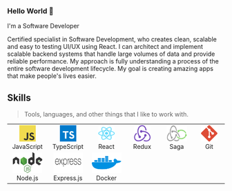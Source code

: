### Hello World 👋

I'm a Software Developer

Certified specialist in Software Development, who creates clean, scalable and easy to testing UI/UX using React. I can architect and implement scalable backend systems that handle large volumes of data and provide reliable performance. My approach is fully understanding a process of the entire software development lifecycle. My goal is creating amazing apps that make people's lives easier.

<h2 align="left" >Skills</h2>

> Tools, languages, and other things that I like to work with.

<table>
  <tr>
     <td align="center" width="86">
      <a href="#">
        <img src="./img/logo-javascript.svg" width="38" height="38" alt="JavaScript Logo" />
      </a>
      <br>JavaScript
    </td>
     <td align="center" width="86">
      <a href="#">
        <img src="./img/typescript.svg" width="38" height="38" alt="TypeScript Logo" />
      </a>
      <br>TypeScript
    </td>
    <td align="center" width="86">
      <a href="#">
        <img src="./img/react.svg" width="38" height="38" alt="React Logo" />
      </a>
      <br>React
   </td>
    <td align="center" width="86">
      <a href="#">
        <img src="./img/redux.svg" width="38" height="38" alt="Redux Logo" />
      </a>
      <br>Redux
    </td>
    <td align="center" width="86">
      <a href="#">
        <img src="./img/redux-saga.svg" width="48" height="38" alt="Redux-Saga Logo" />
      </a>
      <br>Saga
    </td>
    <td align="center" width="86">
      <a href="#" >
        <img src="./img/git.svg" width="38" height="38" alt="Git Logo" />
      </a>
      <br>Git
    </td>
  </tr>
  <tr>
    <td align="center" width="86" background-color="red">
      <a href="#">
        <img src="./img/nodejsblack.svg" width="68" height="48" alt="Node.js Logo" />
      </a>
      <br>Node.js
    </td>
    <td align="center" width="86">
      <a href="#">
        <img src="./img/expressjs.svg" width="68" height="48" alt="Express.js Logo" />
      </a>
      <br>Express.js
    </td>
     <td align="center" width="86">
      <a href="#">
        <img src="./img/docker.svg" width="68" height="48" alt="Docker Logo" />
      </a>
      <br>Docker
    </td>
  </tr> 
</table>
